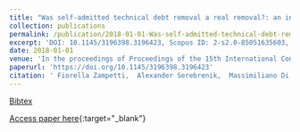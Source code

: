 ```yaml
---
title: "Was self-admitted technical debt removal a real removal?: an in-depth perspective"
collection: publications
permalink: /publication/2018-01-01-Was-self-admitted-technical-debt-removal-a-real-removal-an-in-depth-perspective
excerpt: 'DOI: 10.1145/3196398.3196423, Scopus ID: 2-s2.0-85051635603, Cited by: 3'
date: 2018-01-01
venue: 'In the proceedings of Proceedings of the 15th International Conference on Mining Software Repositories, MSR 2018, Gothenburg, Sweden, May 28-29, 2018'
paperurl: 'https://doi.org/10.1145/3196398.3196423'
citation: ' Fiorella Zampetti,  Alexander Serebrenik,  Massimiliano Di, &quot;Was self-admitted technical debt removal a real removal?: an in-depth perspective.&quot; In the proceedings of Proceedings of the 15th International Conference on Mining Software Repositories, MSR 2018, Gothenburg, Sweden, May 28-29, 2018, 2018.'
---
```

[Bibtex](https://dblp.org/rec/bib/conf/msr/ZampettiSP08)

[Access paper here](https://doi.org/10.1145/3196398.3196423){:target="_blank"}
